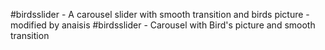 #birdsslider - A carousel slider with smooth transition and birds picture
-modified by anaisis
#birdsslider - Carousel with Bird's picture and smooth transition
